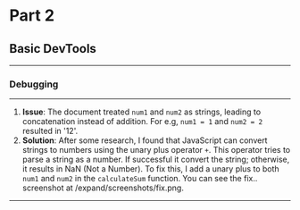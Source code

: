 # Part 2

## Basic DevTools

---

### Debugging
---
1. **Issue**: The document treated `num1` and `num2` as strings, leading to concatenation instead of addition. For e.g, `num1 = 1` and `num2 = 2` resulted in '12'.
2. **Solution**: After some research, I found that JavaScript can convert strings to numbers using the unary plus operator `+`. This operator tries to parse a string as a number. If successful it convert the string; otherwise, it results in NaN (Not a Number). To fix this, I add a unary plus to both `num1` and `num2` in the `calculateSum` function. You can see the fix.. screenshot at /expand/screenshots/fix.png.

---
